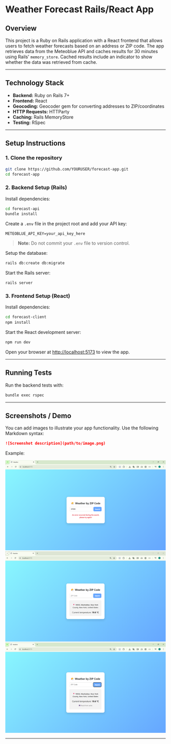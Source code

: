 # Weather Forecast Rails/React App

## Overview

This project is a Ruby on Rails application with a React frontend that allows users to fetch weather forecasts based on an address or ZIP code. The app retrieves data from the Meteoblue API and caches results for 30 minutes using Rails' `memory_store`. Cached results include an indicator to show whether the data was retrieved from cache.

---

## Technology Stack

* **Backend:** Ruby on Rails 7+
* **Frontend:** React
* **Geocoding:** Geocoder gem for converting addresses to ZIP/coordinates
* **HTTP Requests:** HTTParty
* **Caching:** Rails MemoryStore
* **Testing:** RSpec

---

## Setup Instructions

### 1. Clone the repository

```bash
git clone https://github.com/YOURUSER/forecast-app.git
cd forecast-app
````

### 2. Backend Setup (Rails)

Install dependencies:

```bash
cd forecast-api
bundle install
```

Create a `.env` file in the project root and add your API key:

```env
METEOBLUE_API_KEY=your_api_key_here
```

> **Note:** Do not commit your `.env` file to version control.

Setup the database:

```bash
rails db:create db:migrate
```

Start the Rails server:

```bash
rails server
```

### 3. Frontend Setup (React)

Install dependencies:

```bash
cd forecast-client
npm install
```

Start the React development server:

```bash
npm run dev
```

Open your browser at [http://localhost:5173](http://localhost:5173) to view the app.

---

## Running Tests

Run the backend tests with:

```bash
bundle exec rspec
```

---

## Screenshots / Demo

You can add images to illustrate your app functionality. Use the following Markdown syntax:

```markdown
![Screenshot description](path/to/image.png)
```

Example:

![Erro](docs/image-error.png)
![Forecast Result](docs/image-ok.png)
![Forecast Cached Result](docs/image-cached.png)

---
